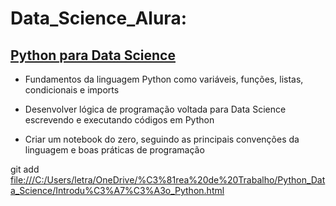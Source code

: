 # Data_Science_Alura:

## [Python para Data Science](file:///C:/Users/letra/OneDrive/%C3%81rea%20de%20Trabalho/Python_Data_Science/Introdu%C3%A7%C3%A3o_Python.html)
- Fundamentos da linguagem Python como variáveis, funções, listas, condicionais e imports 

- Desenvolver lógica de programação voltada para Data Science escrevendo e executando códigos em Python  

- Criar um notebook do zero, seguindo as principais convenções da linguagem e boas práticas de programação 

git add <file:///C:/Users/letra/OneDrive/%C3%81rea%20de%20Trabalho/Python_Data_Science/Introdu%C3%A7%C3%A3o_Python.html>